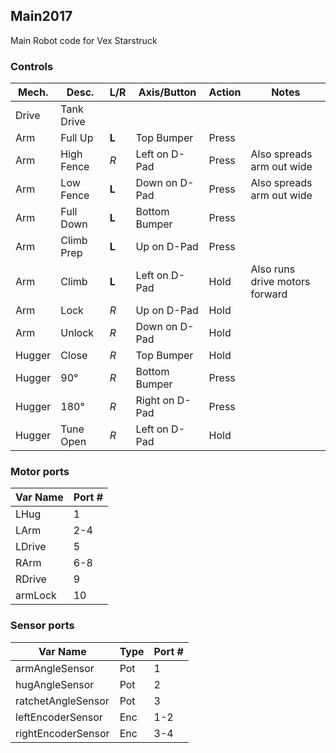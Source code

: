 ﻿## Main2017
Main Robot code for Vex Starstruck

### Controls
| Mech.  | Desc.      | L/R   | Axis/Button    | Action | Notes |
| ------ | ---------- | ----- | -------------- | ------ | ----- |
| Drive  | Tank Drive |
| Arm    | Full Up    | **L** | Top Bumper     | Press  |
| Arm    | High Fence | _R_   | Left on D-Pad  | Press  | Also spreads arm out wide |
| Arm    | Low Fence  | **L** | Down on D-Pad  | Press  | Also spreads arm out wide |
| Arm    | Full Down  | **L** | Bottom Bumper  | Press  |
| Arm    | Climb Prep | **L** | Up on D-Pad    | Press  |
| Arm    | Climb      | **L** | Left on D-Pad  | Hold   | Also runs drive motors forward |
| Arm    | Lock       | _R_   | Up on D-Pad    | Hold   |
| Arm    | Unlock     | _R_   | Down on D-Pad  | Hold   |
| Hugger | Close      | _R_   | Top Bumper     | Hold   |
| Hugger | 90°        | _R_   | Bottom Bumper  | Press  |
| Hugger | 180°       | _R_   | Right on D-Pad | Press  |
| Hugger | Tune Open  | _R_   | Left on D-Pad  | Hold   |

### Motor ports
| Var Name | Port # |
| -------- | ------ |
| LHug     | 1      |
| LArm     | 2-4    |
| LDrive   | 5      |
| RArm     | 6-8    |
| RDrive   | 9      |
| armLock  | 10     |

### Sensor ports
| Var Name           | Type | Port # |
| ------------------ | ---- | ------ |
| armAngleSensor     | Pot  | 1 |
| hugAngleSensor     | Pot  | 2 |
| ratchetAngleSensor | Pot  | 3 |
| leftEncoderSensor  | Enc  | 1-2 |
| rightEncoderSensor | Enc  | 3-4 |

